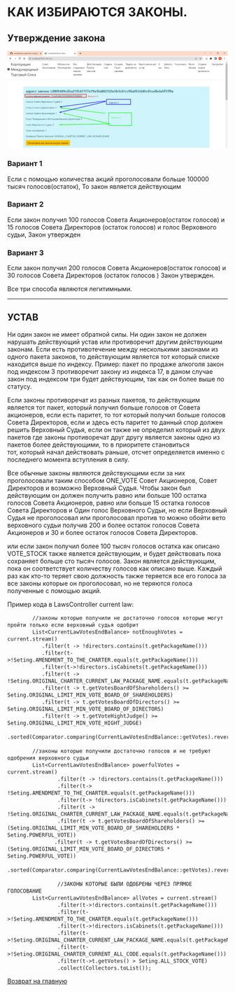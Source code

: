 # КАК ИЗБИРАЮТСЯ ЗАКОНЫ. 

## Утверждение закона
![утверждение закона](../screenshots/approval_of_the_law.png)

### Вариант 1
Если с помощью количества акций проголосовали больше 100000 тысяч голосов(остаток),
То закон является действующим

### Вариант 2
Если закон получил 100 голосов Совета Акционеров(остаток голосов) и
15 голосов Совета Директоров (остаток голосов) и голос Верховного судьи,
Закон утвержден

### Вариант 3
Если закон получил 200 голосов Совета Акционеров(остаток голосов) 
и 30 голосов Совета Директоров (остаток голосов )
Закон утвержден.

Все три способа являются легитимными.
_____

## УСТАВ
Ни один закон не имеет обратной силы. Ни один закон не должен нарушать действующий устав или противоречит 
другим действующим законам. Если есть противотечение между несколькими законами из одного пакета законов, 
то действующим является тот который списке находится выше по индексу. Пример: пакет по продаже алкоголя 
закон под индексом 3 противоречит закону из индекса 17, в даном случае закон под индексом три будет действующим, 
так как он более выше по статусу. 

Если законы противоречат из разных пакетов, то действующим является тот пакет, который получил больше голосов 
от Совета акционеров, если есть паритет, то тот который получил больше голосов Совета Директоров, если и здесь 
есть паритет то данный спор должен решить Верховный Судья, если он также не определил который из двух пакетов 
где законы противоречат друг другу является законы одно из пакетов более действующими, то в приоритете становиться  
тот, который начал действовать раньше, отсчет определяется именно с последнего момента вступления в силу. 

Все обычные законы являются действующими если за них проголосовали таким способом ONE_VOTE Совет Акционеров, Совет Директоров и возможно 
Верховный Судья. Чтобы закон был действующим он должен получить равно или больше 100 остатка голосов Совета Акционеров, 
равно или больше 15 остатка голосов Совета Директоров и Один голос Верховного Судьи, но если Верховный Судья не проголосовал или проголосовал против 
то можно обойти вето верховного судьи получив 200 и более остаток голосов Совета Акционеров и 30 и более остаток голосов Совета Директоров. 

или если закон получил более 100 тысяч голосов остатка как описано VOTE_STOCK также является действующим, и будет
действовать пока сохраняет больше сто тысяч голосов.
Закон является действующим, пока он соответствует количеству голосов как описано выше. Каждый раз как кто-то теряет свою должность 
также теряется все его голоса за все законы которые он проголосовал, но не теряются голоса полученные с помощью акций.

Пример кода в LawsController current law:
````
        //законы которые получили не достаточно голосов которые могут пройти только если верховный судья одобрит
        List<CurrentLawVotesEndBalance> notEnoughVotes = current.stream() 
           .filter(t -> !directors.contains(t.getPackageName()))
           .filter(t->!Seting.AMENDMENT_TO_THE_CHARTER.equals(t.getPackageName()))
           .filter(t->!directors.isCabinets(t.getPackageName()))
           .filter(t -> !Seting.ORIGINAL_CHARTER_CURRENT_LAW_PACKAGE_NAME.equals(t.getPackageName()))
           .filter(t -> t.getVotesBoardOfShareholders() >= Seting.ORIGINAL_LIMIT_MIN_VOTE_BOARD_OF_SHAREHOLDERS)
           .filter(t -> t.getVotesBoardOfDirectors() >= Seting.ORIGINAL_LIMIT_MIN_VOTE_BOARD_OF_DIRECTORS)
           .filter(t -> t.getVoteHightJudge() >= Seting.ORIGINAL_LIMIT_MIN_VOTE_HIGHT_JUDGE)
           .sorted(Comparator.comparing(CurrentLawVotesEndBalance::getVotes).reversed()).collect(Collectors.toList());

        //законы которые получили достаточно голосов и не требуют одобрения верховного судьи
        List<CurrentLawVotesEndBalance> powerfulVotes = current.stream()
                .filter(t -> !directors.contains(t.getPackageName()))
                .filter(t-> !Seting.AMENDMENT_TO_THE_CHARTER.equals(t.getPackageName()))
                .filter(t-> !directors.isCabinets(t.getPackageName()))
                .filter(t -> !Seting.ORIGINAL_CHARTER_CURRENT_LAW_PACKAGE_NAME.equals(t.getPackageName()))
                .filter(t -> t.getVotesBoardOfShareholders() >= (Seting.ORIGINAL_LIMIT_MIN_VOTE_BOARD_OF_SHAREHOLDERS * Seting.POWERFUL_VOTE))
               .filter(t -> t.getVotesBoardOfDirectors() >= (Seting.ORIGINAL_LIMIT_MIN_VOTE_BOARD_OF_DIRECTORS * Seting.POWERFUL_VOTE))
               .sorted(Comparator.comparing(CurrentLawVotesEndBalance::getVotes).reversed()).collect(Collectors.toList()); 
               
                //ЗАКОНЫ КОТОРЫЕ БЫЛИ ОДОБРЕНЫ ЧЕРЕЗ ПРЯМОЕ ГОЛОСОВАНИЕ
        List<CurrentLawVotesEndBalance> allVotes = current.stream()
                .filter(t->!directors.contains(t.getPackageName()))
                .filter(t->!Seting.AMENDMENT_TO_THE_CHARTER.equals(t.getPackageName()))
                .filter(t->!directors.isCabinets(t.getPackageName()))
                .filter(t->!Seting.ORIGINAL_CHARTER_CURRENT_LAW_PACKAGE_NAME.equals(t.getPackageName()))
                .filter(t->!Seting.ORIGINAL_CHARTER_CURRENT_ALL_CODE.equals(t.getPackageName()))
                .filter(t->t.getVotes() > Seting.ALL_STOCK_VOTE)
                .collect(Collectors.toList());

````

[Возврат на главную](../readme.md)